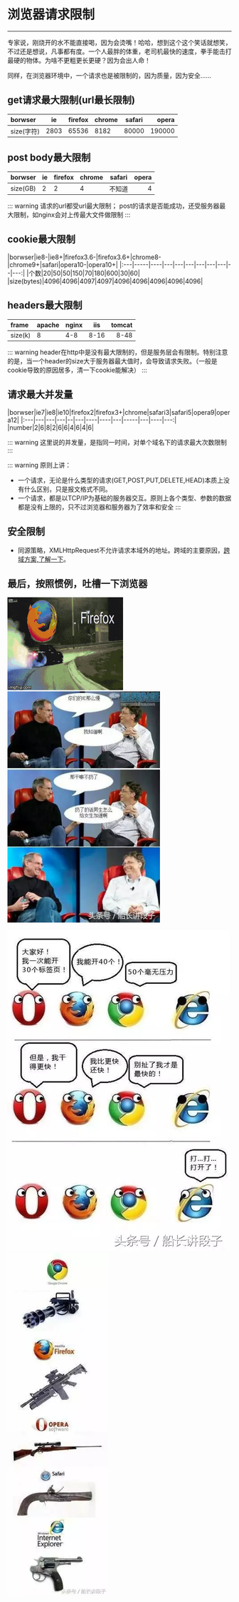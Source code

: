 # 浏览器请求限制

-------
专家说，刚烧开的水不能直接喝，因为会烫嘴！哈哈，想到这个这个笑话就想笑，不过还是想说，凡事都有度。一个人最胖的体重，老司机最快的速度，拳手能击打最硬的物体。为啥不更粗更长更硬？因为会出人命！

同样，在浏览器环境中，一个请求也是被限制的，因为质量，因为安全……

## get请求最大限制(url最长限制)

|borwser|ie|firefox|chrome|safari|opera|
|:---|-----|---|---|---|---:|
|size(字符)|2803|65536|8182|80000|190000|

## post body最大限制

|borwser|ie|firefox|chrome|safari|opera|
|:---|-----|---|---|---|---:|
|size(GB)|2|2|4|不知道|4|

::: warning
请求的url都受url最大限制；
post的请求是否能成功，还受服务器最大限制，如nginx会对上传最大文件做限制
:::

## cookie最大限制

|borwser|ie8-|ie8+|firefox3.6-|firefox3.6+|chrome8-|chrome9+|safari|opera10-|opera10+|
|:---|-----|----|---|---|---|---|---|---|--|---:|
|个数|20|50|50|150|70|180|600|30|60|
|size(bytes)|4096|4096|4097|4097|4096|4096|4096|4096|4096|

## headers最大限制

|frame|apache|nginx|iis|tomcat|
|:---|-----|---|---|---:|
|size(k)|8|4-8|8-16|8-48|

::: warning
header在http中是没有最大限制的，但是服务层会有限制。特别注意的是，当一个header的size大于服务器最大值时，会导致请求失败。（一般是cookie导致的原因居多，清一下cookie能解决）
:::

## 请求最大并发量

|borwser|ie7|ie8|ie10|firefox2|firefox3+|chrome|safari3|safari5|opera9|opera12|
|:---|---|---|---|--|---|----|----|---|-----|---|----|---:|
|number|2|6|8|2|6|6|4|6|4|6|

::: warning
这里说的并发量，是指同一时间，对单个域名下的请求最大次数限制
:::

::: warning
原则上讲：

* 一个请求，无论是什么类型的请求(GET,POST,PUT,DELETE,HEAD)本质上没有什么区别，只是报文格式不同。
* 一个请求，都是以TCP/IP为基础的服务器交互。原则上各个类型、参数的数据都是没有上限的，只不过浏览器和服务器为了效率和安全
:::

## 安全限制

* 同源策略，XMLHttpRequest不允许请求本域外的地址。跨域的主要原因，[跨域方案,了解一下](./cross-domain/index.md)。

## 最后，按照惯例，吐槽一下浏览器

![浏览器1](./images/browser-4.gif)
![浏览器1](./images/browser-2.jpg)

![浏览器1](./images/browser-1.jpg)
![浏览器1](./images/browser-3.jpg)
